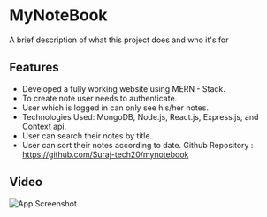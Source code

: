 
# MyNoteBook

A brief description of what this project does and who it's for


## Features

- Developed a fully working website using MERN - Stack.
- To create note user needs to authenticate.
- User which is logged in can only see his/her notes.
- Technologies Used: MongoDB, Node.js, React.js, Express.js, and Context api.
- User can search their notes by title.
- User can sort their notes according to date.
Github Repository : https://github.com/Suraj-tech20/mynotebook

  
## Video

![App Screenshot](https://via.placeholder.com/468x300?text=App+Screenshot+Here)

  